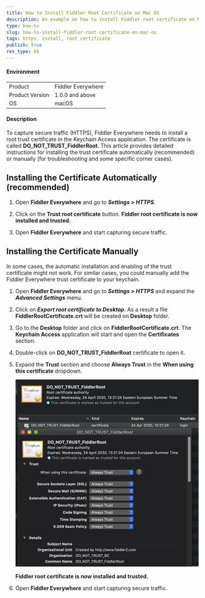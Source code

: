 ```yaml
---
title: How to Install Fiddler Root Certificate on Mac OS
description: An example on how to install Fiddler root certificate on Mac OS
type: how-to
slug: how-to-install-fiddler-root-certificate-on-mac-os
tags: https, install, root certificate
publish: true
res_type: kb
---
```



#### Environment

|   |   |
|---|---|
| Product  | Fiddler Everywhere  |
| Product Version | 1.0.0 and above  |
| OS | macOS |

#### Description

To capture secure traffic (HTTPS), Fiddler Everywhere needs to install a root trust certificate in the Keychain Access application. The certificate is called **DO_NOT_TRUST_FiddlerRoot**. This article provides detailed instructions for installing the trust certificate automatically (recommended) or manually (for troubleshooting and some specific corner cases).

## Installing the Certificate Automatically (recommended)

1. Open **Fiddler Everywhere** and go to **_Settings > HTTPS_**.

2. Click on the **Trust root certificate** button. **Fiddler root certificate is now installed and trusted.**

3. Open **Fiddler Everywhere** and start capturing secure traffic.

## Installing the Certificate Manually

In some cases, the automatic installation and enabling of the trust certificate might not work. For similar cases, you could manually add the Fiddler Everywhere trust certificate to your keychain.

1. Open **Fiddler Everywhere** and go to **_Settings > HTTPS_** and expand the **_Advanced Settings_** menu.

2. Click on **_Export root certificate to Desktop_**. As a result a file **FiddlerRootCertificate.crt** will be created on **Desktop** folder.

3. Go to the **Desktop** folder and click on **FiddlerRootCertificate.crt**. The **Keychain Access** application will start and open the **Certificates** section.

4. Double-click on **DO_NOT_TRUST_FiddlerRoot** certificate to open it.

5. Expand the **Trust** section and choose **Always Trust** in the **When using this certificate** dropdown.

    ![Manually trusting the certificate](../images/kb/mac-certificate/trusting-certificate.png)

    **Fiddler root certificate is now installed and trusted.**

6. Open **Fiddler Everywhere** and start capturing secure traffic.


